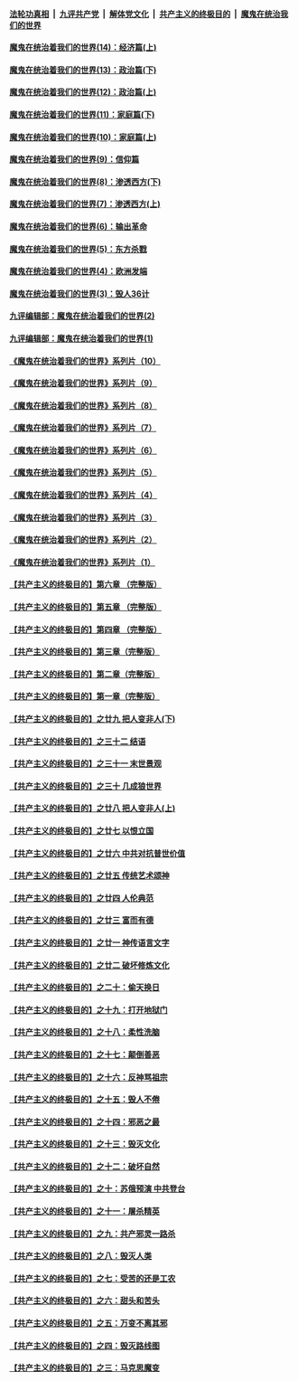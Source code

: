 ####  [法轮功真相](../../../../basic/blob/master/README.md?t=10110502) &nbsp;|&nbsp; [九评共产党](../../../../9ping.md/blob/master/README.md?t=10110502) &nbsp;|&nbsp; [解体党文化](../../../../jtdwh.md/blob/master/README.md?t=10110502)  &nbsp;|&nbsp; [共产主义的终极目的](../../../../gczydzjmd.md/blob/master/README.md?t=10110502) &nbsp;|&nbsp; [魔鬼在统治我们的世界](../../../../mgztzwmdsj.md/blob/master/README.md?t=10110502) 

#### [魔鬼在统治着我们的世界(14)：经济篇(上)](../pages/nsc422/n10457370.md?t=10110502) 

#### [魔鬼在统治着我们的世界(13)：政治篇(下)](../pages/nsc422/n10448270.md?t=10110502) 

#### [魔鬼在统治着我们的世界(12)：政治篇(上)](../pages/nsc422/n10444576.md?t=10110502) 

#### [魔鬼在统治着我们的世界(11)：家庭篇(下)](../pages/nsc422/n10440961.md?t=10110502) 

#### [魔鬼在统治着我们的世界(10)：家庭篇(上)](../pages/nsc422/n10435448.md?t=10110502) 

#### [魔鬼在统治着我们的世界(9)：信仰篇](../pages/nsc422/n10432159.md?t=10110502) 

#### [魔鬼在统治着我们的世界(8)：渗透西方(下)](../pages/nsc422/n10429603.md?t=10110502) 

#### [魔鬼在统治着我们的世界(7)：渗透西方(上)](../pages/nsc422/n10426013.md?t=10110502) 

#### [魔鬼在统治着我们的世界(6)：输出革命](../pages/nsc422/n10421536.md?t=10110502) 

#### [魔鬼在统治着我们的世界(5)：东方杀戮](../pages/nsc422/n10417707.md?t=10110502) 

#### [魔鬼在统治着我们的世界(4)：欧洲发端](../pages/nsc422/n10414890.md?t=10110502) 

#### [魔鬼在统治着我们的世界(3)：毁人36计](../pages/nsc422/n10411583.md?t=10110502) 

#### [九评编辑部：魔鬼在统治着我们的世界(2)](../pages/nsc422/n10410036.md?t=10110502) 

#### [九评编辑部：魔鬼在统治着我们的世界(1)](../pages/nsc422/n10406825.md?t=10110502) 

#### [《魔鬼在统治着我们的世界》系列片（10）](../pages/nsc422/n12292670.md?t=10110502) 

#### [《魔鬼在统治着我们的世界》系列片（9）](../pages/nsc422/n12290859.md?t=10110502) 

#### [《魔鬼在统治着我们的世界》系列片（8）](../pages/nsc422/n12287445.md?t=10110502) 

#### [《魔鬼在统治着我们的世界》系列片（7）](../pages/nsc422/n12283425.md?t=10110502) 

#### [《魔鬼在统治着我们的世界》系列片（6）](../pages/nsc422/n12282314.md?t=10110502) 

#### [《魔鬼在统治着我们的世界》系列片（5）](../pages/nsc422/n12281419.md?t=10110502) 

#### [《魔鬼在统治着我们的世界》系列片（4）](../pages/nsc422/n12274024.md?t=10110502) 

#### [《魔鬼在统治着我们的世界》系列片（3）](../pages/nsc422/n12271322.md?t=10110502) 

#### [《魔鬼在统治着我们的世界》系列片（2）](../pages/nsc422/n12269049.md?t=10110502) 

#### [《魔鬼在统治着我们的世界》系列片（1）](../pages/nsc422/n12267575.md?t=10110502) 

#### [【共产主义的终极目的】第六章 （完整版）](../pages/nsc422/n11428913.md?t=10110502) 

#### [【共产主义的终极目的】第五章 （完整版）](../pages/nsc422/n11428912.md?t=10110502) 

#### [【共产主义的终极目的】第四章 （完整版）](../pages/nsc422/n11428907.md?t=10110502) 

#### [【共产主义的终极目的】第三章（完整版）](../pages/nsc422/n11428848.md?t=10110502) 

#### [【共产主义的终极目的】第二章（完整版）](../pages/nsc422/n11428831.md?t=10110502) 

#### [【共产主义的终极目的】第一章（完整版）](../pages/nsc422/n11417651.md?t=10110502) 

#### [【共产主义的终极目的】之廿九 把人变非人(下)](../pages/nsc422/n11344140.md?t=10110502) 

#### [【共产主义的终极目的】之三十二 结语](../pages/nsc422/n11360535.md?t=10110502) 

#### [【共产主义的终极目的】之三十一 末世景观](../pages/nsc422/n11351129.md?t=10110502) 

#### [【共产主义的终极目的】之三十 几成狼世界](../pages/nsc422/n11348280.md?t=10110502) 

#### [【共产主义的终极目的】之廿八 把人变非人(上)](../pages/nsc422/n11340492.md?t=10110502) 

#### [【共产主义的终极目的】之廿七 以恨立国](../pages/nsc422/n11336944.md?t=10110502) 

#### [【共产主义的终极目的】之廿六 中共对抗普世价值](../pages/nsc422/n11324785.md?t=10110502) 

#### [【共产主义的终极目的】之廿五 传统艺术颂神](../pages/nsc422/n11296396.md?t=10110502) 

#### [【共产主义的终极目的】之廿四 人伦典范](../pages/nsc422/n11296397.md?t=10110502) 

#### [【共产主义的终极目的】之廿三 富而有德](../pages/nsc422/n11283598.md?t=10110502) 

#### [【共产主义的终极目的】之廿一 神传语言文字](../pages/nsc422/n11263265.md?t=10110502) 

#### [【共产主义的终极目的】之廿二 破坏修炼文化](../pages/nsc422/n11245728.md?t=10110502) 

#### [【共产主义的终极目的】之二十：偷天换日](../pages/nsc422/n11238846.md?t=10110502) 

#### [【共产主义的终极目的】之十九：打开地狱门](../pages/nsc422/n11206376.md?t=10110502) 

#### [【共产主义的终极目的】之十八：柔性洗脑](../pages/nsc422/n11199994.md?t=10110502) 

#### [【共产主义的终极目的】之十七：颠倒善恶](../pages/nsc422/n11179782.md?t=10110502) 

#### [【共产主义的终极目的】之十六：反神骂祖宗](../pages/nsc422/n11166798.md?t=10110502) 

#### [【共产主义的终极目的】之十五：毁人不倦](../pages/nsc422/n11166792.md?t=10110502) 

#### [【共产主义的终极目的】之十四：邪恶之最](../pages/nsc422/n11150249.md?t=10110502) 

#### [【共产主义的终极目的】之十三：毁灭文化](../pages/nsc422/n11135227.md?t=10110502) 

#### [【共产主义的终极目的】之十二：破坏自然](../pages/nsc422/n11135214.md?t=10110502) 

#### [【共产主义的终极目的】之十：苏俄预演 中共登台](../pages/nsc422/n11118424.md?t=10110502) 

#### [【共产主义的终极目的】之十一：屠杀精英](../pages/nsc422/n11118442.md?t=10110502) 

#### [【共产主义的终极目的】之九：共产邪灵一路杀](../pages/nsc422/n11114139.md?t=10110502) 

#### [【共产主义的终极目的】之八：毁灭人类](../pages/nsc422/n11108503.md?t=10110502) 

#### [【共产主义的终极目的】之七：受苦的还是工农](../pages/nsc422/n11101809.md?t=10110502) 

#### [【共产主义的终极目的】之六：甜头和苦头](../pages/nsc422/n11096971.md?t=10110502) 

#### [【共产主义的终极目的】之五：万变不离其邪](../pages/nsc422/n11091285.md?t=10110502) 

#### [【共产主义的终极目的】之四：毁灭路线图](../pages/nsc422/n11086284.md?t=10110502) 

#### [【共产主义的终极目的】之三：马克思魔变](../pages/nsc422/n11061941.md?t=10110502) 

